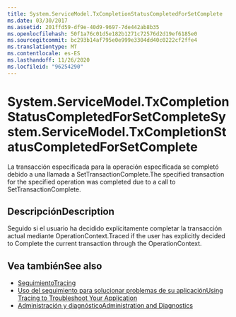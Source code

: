 ```yaml
---
title: System.ServiceModel.TxCompletionStatusCompletedForSetComplete
ms.date: 03/30/2017
ms.assetid: 201ffd59-df9e-40d9-9697-7de442ab8b35
ms.openlocfilehash: 50f1a76c01d5e182b1271c72576d2d19ef6185e0
ms.sourcegitcommit: bc293b14af795e0e999e3304dd40c0222cf2ffe4
ms.translationtype: MT
ms.contentlocale: es-ES
ms.lasthandoff: 11/26/2020
ms.locfileid: "96254290"
---
```

# <a name="systemservicemodeltxcompletionstatuscompletedforsetcomplete"></a><span data-ttu-id="41820-102">System.ServiceModel.TxCompletionStatusCompletedForSetComplete</span><span class="sxs-lookup"><span data-stu-id="41820-102">System.ServiceModel.TxCompletionStatusCompletedForSetComplete</span></span>

<span data-ttu-id="41820-103">La transacción especificada para la operación especificada se completó debido a una llamada a SetTransactionComplete.</span><span class="sxs-lookup"><span data-stu-id="41820-103">The specified transaction for the specified operation was completed due to a call to SetTransactionComplete.</span></span>  
  
## <a name="description"></a><span data-ttu-id="41820-104">Descripción</span><span class="sxs-lookup"><span data-stu-id="41820-104">Description</span></span>  

 <span data-ttu-id="41820-105">Seguido si el usuario ha decidido explícitamente completar la transacción actual mediante OperationContext.</span><span class="sxs-lookup"><span data-stu-id="41820-105">Traced if the user has explicitly decided to Complete the current transaction through the OperationContext.</span></span>  
  
## <a name="see-also"></a><span data-ttu-id="41820-106">Vea también</span><span class="sxs-lookup"><span data-stu-id="41820-106">See also</span></span>

- [<span data-ttu-id="41820-107">Seguimiento</span><span class="sxs-lookup"><span data-stu-id="41820-107">Tracing</span></span>](index.md)
- [<span data-ttu-id="41820-108">Uso del seguimiento para solucionar problemas de su aplicación</span><span class="sxs-lookup"><span data-stu-id="41820-108">Using Tracing to Troubleshoot Your Application</span></span>](using-tracing-to-troubleshoot-your-application.md)
- [<span data-ttu-id="41820-109">Administración y diagnóstico</span><span class="sxs-lookup"><span data-stu-id="41820-109">Administration and Diagnostics</span></span>](../index.md)
